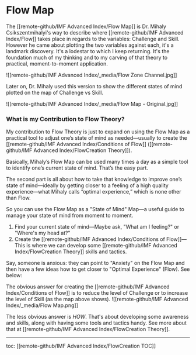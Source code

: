 # Flow Map
The [[remote-github/IMF Advanced Index/Flow Map]] is Dr. Mihaly Csikszentmihalyi's way to describe where [[remote-github/IMF Advanced Index/Flow]] takes place in regards to the variables: Challenge and Skill. However he came about plotting the two variables against each, it's a landmark discovery. It's a lodestar to which I keep returning. It's the foundation much of my thinking and to my carving of that theory to practical, moment-to-moment application.

![[remote-github/IMF Advanced Index/_media/Flow Zone Channel.jpg]]

Later on, Dr. Mihaly used this version to show the different states of mind plotted on the map of Challenge vs Skill.

![[remote-github/IMF Advanced Index/_media/Flow Map - Original.jpg]]

### What is my Contribution to Flow Theory?

My contribution to Flow Theory is just to expand on using the Flow Map as a practical tool to adjust one’s state of mind as needed—usually to create the [[remote-github/IMF Advanced Index/Conditions of Flow]] ([[remote-github/IMF Advanced Index/FlowCreation Theory]]).

Basically, Mihaly’s Flow Map can be used many times a day as a simple tool to identify one’s current state of mind. That’s the easy part.

The second part is all about how to take that knowledge to improve one’s state of mind—ideally by getting closer to a feeling of a high quality experience—what Mihaly calls “optimal experience,” which is none other than Flow.

So you can use the Flow Map as a "State of Mind" Map—a useful guide to manage your state of mind from moment to moment.

1. Find your current state of mind—Maybe ask, "What am I feeling?" or "Where's my head at?"
2. Create the [[remote-github/IMF Advanced Index/Conditions of Flow]]—This is where we can develop some [[remote-github/IMF Advanced Index/FlowCreation Theory]] skills and tactics. 

Say, someone is anxious: they can point to "Anxiety" on the Flow Map and then have a few ideas how to get closer to "Optimal Experience" (Flow). See below:

The obvious answer for creating the [[remote-github/IMF Advanced Index/Conditions of Flow]] is to reduce the level of Challenge or to increase the level of Skill (as the map above shows).
![[remote-github/IMF Advanced Index/_media/Flow Map.png]]

The less obvious answer is *HOW*. That's about developing some awareness and skills, along with having some tools and tactics handy. See more about that at [[remote-github/IMF Advanced Index/FlowCreation Theory]]. 

---
toc: [[remote-github/IMF Advanced Index/FlowCreation TOC]]

